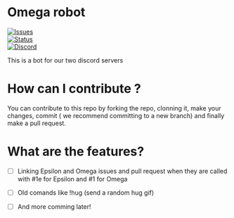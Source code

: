 
#  Omega robot

<p align="center">

  <a href="https://github.com/Omega-Numworks/Omega/   issues"><img alt="Issues" src="https://img.shields.io/github/issues/Omega-Numworks/Omega-robot?style=for-the-badge" /></a>
  <br/>
  <a href="https://github.com/Omega-Numworks/Omega-Robot"> <img alt ="Status" src="https://img.shields.io/badge/Status-Under%20developpement-yellow?style=for-the-badge&logo=appveyor"> </a>
  <br/>
  <a href="https://discord.gg/X2TWhh9"><img alt="Discord" src="https://img.shields.io/discord/663420259851567114?color=blue&labelColor=292929&label=chat%20-%20discord&logo=discord&style=for-the-badge" /></a>
</p>
This is a bot for our two discord servers

# How can I contribute ?

You can contribute to this repo by forking the repo, clonning it, make your changes, commit ( we recommend committing to a new branch) and finally make a pull request.

#  What are the features?

  

- [ ] Linking Epsilon and Omega issues and pull request when they are called with #1e for Epsilon and #1 for Omega

- [ ] Old comands like !hug (send a random hug gif)

- [ ] And more comming later!